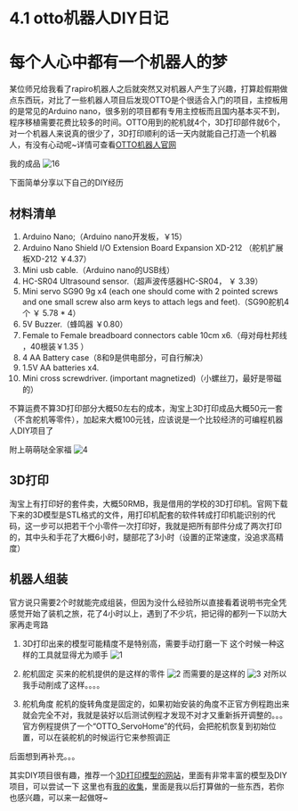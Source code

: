 # 4.1 otto机器人DIY日记

# 每个人心中都有一个机器人的梦

某位师兄给我看了rapiro机器人之后就突然又对机器人产生了兴趣，打算趁假期做点东西玩，对比了一些机器人项目后发现OTTO是个很适合入门的项目，主控板用的是常见的Arduino nano，很多别的项目都有专用主控板而且国内基本买不到，程序移植需要花费比较多的时间。OTTO用到的舵机就4个，3D打印部件就6个，对一个机器人来说真的很少了，3D打印顺利的话一天内就能自己打造一个机器人，有没有心动呢~详情可查看[OTTO机器人官网
](http://otto.strikingly.com/)

我的成品
![16](https://user-images.githubusercontent.com/16276625/27771126-3353fccc-5f7b-11e7-9e96-37a8c801274a.jpg)


下面简单分享以下自己的DIY经历

## 材料清单
1. Arduino Nano;（Arduino nano开发板，￥15）
2. Arduino Nano Shield I/O Extension Board Expansion XD-212 （舵机扩展板XD-212 ￥4.37）
3. Mini usb cable.（Arduino nano的USB线）
4. HC-SR04 Ultrasound sensor.（超声波传感器HC-SR04， ￥ 3.39）
5. Mini servo SG90 9g x4 (each one should come with 2 pointed screws and one small screw also arm keys to attach legs and feet).（SG90舵机4个 ￥ 5.78 * 4）
6. 5V Buzzer.（蜂鸣器 ￥0.80）
7. Female to Female breadboard connectors cable 10cm x6.（母对母杜邦线 ，40根装￥1.35 ）
8. 4 AA Battery case（8和9是供电部分，可自行解决）
9. 1.5V AA batteries x4.
10. Mini cross screwdriver. (important magnetized)（小螺丝刀，最好是带磁的）

不算运费不算3D打印部分大概50左右的成本，淘宝上3D打印成品大概50元一套（不含舵机等零件），加起来大概100元钱，应该说是一个比较经济的可编程机器人DIY项目了

附上萌萌哒全家福
![4](https://user-images.githubusercontent.com/16276625/27771090-a6832bce-5f7a-11e7-9ff4-924798966ed7.jpg)


## 3D打印
淘宝上有打印好的套件卖，大概50RMB，我是借用的学校的3D打印机。官网下载下来的3D模型是STL格式的文件，用打印机配套的软件转成打印机能识别的代码，这一步可以把若干个小零件一次打印好，我就是把所有部件分成了两次打印的，其中头和手花了大概6小时，腿部花了3小时（设置的正常速度，没追求高精度）

## 机器人组装
官方说只需要2个时就能完成组装，但因为没什么经验所以直接看着说明书完全凭感觉开始了装机之旅，花了4小时以上，遇到了不少坑，把记得的都列一下以防大家再走弯路

1. 3D打印出来的模型可能精度不是特别高，需要手动打磨一下
这个时候一种这样的工具就显得尤为顺手
![1](https://user-images.githubusercontent.com/16276625/27770826-4ec74d5e-5f78-11e7-81fd-d5d8aa5f1feb.jpg)

2. 舵机固定
买来的舵机提供的是这样的零件
![2](https://user-images.githubusercontent.com/16276625/27770841-8c89d346-5f78-11e7-9789-ba39424d1d31.jpg)
而需要的是这样的
![3](https://user-images.githubusercontent.com/16276625/27770851-b3d18746-5f78-11e7-88d3-cff8005e4843.jpg)
对所以我手动削成了这样。。。。

3. 舵机角度
舵机的旋转角度是固定的，如果初始安装的角度不正官方例程跑出来就会完全不对，我就是装好以后测试例程才发现不对才又重新拆开调整的。。。官方例程提供了一个“OTTO_ServoHome”的代码，会把舵机恢复到初始位置，可以在装舵机的时候运行它来参照调正

后面想到再补充。。。


其实DIY项目很有趣，推荐一个[3D打印模型的网站](https://www.thingiverse.com/)，里面有非常丰富的模型及DIY项目，可以尝试一下
这里也有[我的收集](https://www.thingiverse.com/ekinghao/collections)，里面是我以后打算做的一些东西，若你也感兴趣，可以来一起做呀~